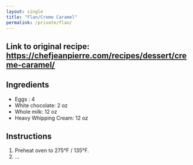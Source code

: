 ```yaml
---
layout: single
title: "Flan/Creme Caramel"
permalink: /private/flan/
---
```

## Link to original recipe: https://chefjeanpierre.com/recipes/dessert/creme-caramel/
## Ingredients
- Eggs : 4
- White chocolate: 2 oz
- Whole milk: 12 oz
- Heavy Whipping Cream: 12 oz

## Instructions
1. Preheat oven to 275°F / 135°F.
2. ...
